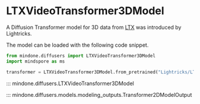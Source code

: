 <!-- Copyright 2024 The HuggingFace Team. All rights reserved.

Licensed under the Apache License, Version 2.0 (the "License"); you may not use this file except in compliance with
the License. You may obtain a copy of the License at

http://www.apache.org/licenses/LICENSE-2.0

Unless required by applicable law or agreed to in writing, software distributed under the License is distributed on
an "AS IS" BASIS, WITHOUT WARRANTIES OR CONDITIONS OF ANY KIND, either express or implied. See the License for the
specific language governing permissions and limitations under the License. -->

# LTXVideoTransformer3DModel

A Diffusion Transformer model for 3D data from [LTX](https://huggingface.co/Lightricks/LTX-Video) was introduced by Lightricks.

The model can be loaded with the following code snippet.

```python
from mindone.diffusers import LTXVideoTransformer3DModel
import mindspore as ms

transformer = LTXVideoTransformer3DModel.from_pretrained("Lightricks/LTX-Video", subfolder="transformer", mindspore_dtype=ms.bfloat16)
```

::: mindone.diffusers.LTXVideoTransformer3DModel

::: mindone.diffusers.models.modeling_outputs.Transformer2DModelOutput
